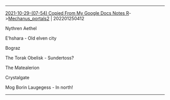 ***
[2021-10-29-(07-54) Copied From My Google Docs Notes R](../../sessions/notes_brian/2021-10-29-(07-54)%20Copied%20From%20My%20Google%20Docs%20Notes%20R.md)->[Mechanus_portals2](Insights/Attach/Mechanus_portals2.md) | 202201250412

Nythren Aethel

E’hshara - Old elven city

Bograz

The Torak Obelisk - Sundertoss?

The Matealerion

Crystalgate

Mog Borin Laugegess - In north!

***